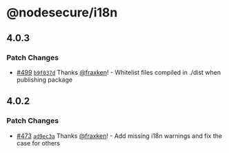 # @nodesecure/i18n

## 4.0.3

### Patch Changes

- [#499](https://github.com/NodeSecure/scanner/pull/499) [`b9f037d`](https://github.com/NodeSecure/scanner/commit/b9f037dcbf09ba419c5d2a15ddd3726e8c8f9c94) Thanks [@fraxken](https://github.com/fraxken)! - Whitelist files compiled in ./dist when publishing package

## 4.0.2

### Patch Changes

- [#473](https://github.com/NodeSecure/scanner/pull/473) [`ad9ec3a`](https://github.com/NodeSecure/scanner/commit/ad9ec3aa9914d825f1b66aef2e1279c2e3497bcb) Thanks [@fraxken](https://github.com/fraxken)! - Add missing i18n warnings and fix the case for others
